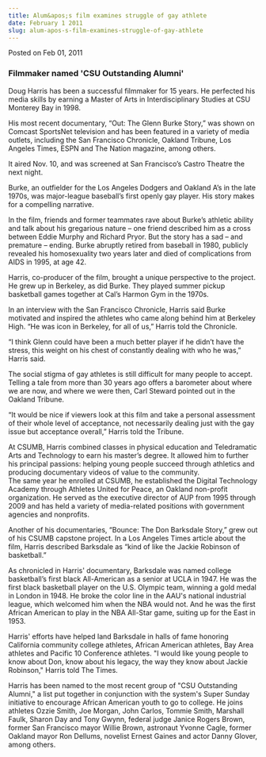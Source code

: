 ```yaml
---
title: Alum&apos;s film examines struggle of gay athlete
date: February 1 2011
slug: alum-apos-s-film-examines-struggle-of-gay-athlete
---
```





<span class="date">Posted on Feb 01, 2011    </span>
<h3>Filmmaker named &apos;CSU Outstanding Alumni&apos;</h3>
<p>Doug Harris has been a successful filmmaker for 15 years. He
perfected his media skills by earning a Master of Arts in
Interdisciplinary Studies at CSU Monterey Bay in 1998.</p>
<p>His most recent documentary, &#x201C;Out: The Glenn Burke Story,&#x201D; was
shown on Comcast SportsNet television and has been featured in a
variety of media outlets, including the San Francisco Chronicle,
Oakland Tribune, Los Angeles Times, ESPN and The Nation magazine,
among others.</p>
<p>It aired Nov. 10, and was screened at San Francisco&#x2019;s Castro
Theatre the next night.</p>
<p>Burke, an outfielder for the Los Angeles Dodgers and Oakland A&#x2019;s
in the late 1970s, was major-league baseball&#x2019;s first openly gay
player. His story makes for a compelling narrative.</p>
<p>In the film, friends and former teammates rave about Burke&#x2019;s
athletic ability and talk about his gregarious nature &#x2013; one friend
described him as a cross between Eddie Murphy and Richard Pryor.
But the story has a sad &#x2013; and premature &#x2013; ending. Burke abruptly
retired from baseball in 1980, publicly revealed his homosexuality
two years later and died of complications from AIDS in 1995, at age
42.</p>
<p>Harris, co-producer of the film, brought a unique perspective to
the project. He grew up in Berkeley, as did Burke. They played
summer pickup basketball games together at Cal&#x2019;s Harmon Gym in the
1970s.</p>
<p>In an interview with the San Francisco Chronicle, Harris said
Burke motivated and inspired the athletes who came along behind him
at Berkeley High. &#x201C;He was icon in Berkeley, for all of us,&#x201D; Harris
told the Chronicle.</p>
<p>&#x201C;I think Glenn could have been a much better player if he didn&#x2019;t
have the stress, this weight on his chest of constantly dealing
with who he was,&#x201D; Harris said.</p>
<p>The social stigma of gay athletes is still difficult for many
people to accept. Telling a tale from more than 30 years ago offers
a barometer about where we are now, and where we were then, Carl
Steward pointed out in the Oakland Tribune.</p>
<p>&#x201C;It would be nice if viewers look at this film and take a
personal assessment of their whole level of acceptance, not
necessarily dealing just with the gay issue but acceptance
overall,&#x201D; Harris told the Tribune.</p>
<p>At CSUMB, Harris combined classes in physical education and
Teledramatic Arts and Technology to earn his master&#x2019;s degree. It
allowed him to further his principal passions: helping young people
succeed through athletics and producing documentary videos of value
to the community.<br>
The same year he enrolled at CSUMB, he established the Digital
Technology Academy through Athletes United for Peace, an Oakland
non-profit organization. He served as the executive director of AUP
from 1995 through 2009 and has held a variety of media-related
positions with government agencies and nonprofits.</br></p>
<p>Another of his documentaries, &#x201C;Bounce: The Don Barksdale Story,&#x201D;
grew out of his CSUMB capstone project. In a Los Angeles Times
article about the film, Harris described Barksdale as &#x201C;kind of like
the Jackie Robinson of basketball.&#x201D;</p>
<p>As chronicled in Harris&apos; documentary, Barksdale was named
college basketball&#x2019;s first black All-American as a senior at UCLA
in 1947. He was the first black basketball player on the U.S.
Olympic team, winning a gold medal in London in 1948. He broke the
color line in the AAU&apos;s national industrial league, which welcomed
him when the NBA would not. And he was the first African American
to play in the NBA All-Star game, suiting up for the East in
1953.</p>
<p>Harris&apos; efforts have helped land Barksdale in halls of fame
honoring California community college athletes, African American
athletes, Bay Area athletes and Pacific 10 Conference athletes. &quot;I
would like young people to know about Don, know about his legacy,
the way they know about Jackie Robinson,&quot; Harris told The
Times.</p>
<p>Harris has been named to the most recent group of &quot;CSU
Outstanding Alumni,&quot; a list put together in conjunction with the
system&apos;s Super Sunday initiative to encourage African American
youth to go to college. He joins athletes Ozzie Smith, Joe Morgan,
John Carlos, Tommie Smith, Marshall Faulk, Sharon Day and Tony
Gwynn, federal judge Janice Rogers Brown, former San Francisco
mayor Willie Brown, astronaut Yvonne Cagle, former Oakland mayor
Ron Dellums, novelist Ernest Gaines and actor Danny Glover, among
others.<br>
&#xA0;</br></p>






